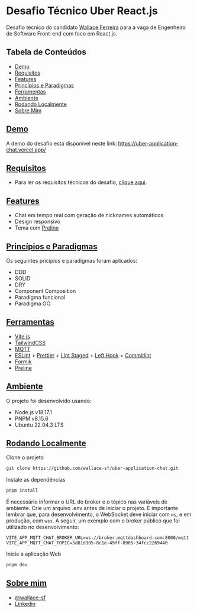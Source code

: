 # Desafio Técnico Uber React.js

Desafio técnico do candidato [Wallace Ferreira](https://www.linkedin.com/in/wallace-silva-ferreira/) para a vaga de Engenheiro de Software Front-end com foco em React.js.

## Tabela de Conteúdos

- [Demo](#demo)
- [Requisitos](#requisitos)
- [Features](#features)
- [Princípios e Paradigmas](#principios-e-paradigmas)
- [Ferramentas](#ferramentas)
- [Ambiente](#ambiente)
- [Rodando Localmente](#rodando-localmente)
- [Sobre Mim](#sobre-mim)

## [Demo](#demo)

A demo do desafio está disponível neste link: https://uber-application-chat.vercel.app/

## [Requisitos](#requisitos)

- Para ler os requisitos técnicos do desafio, [clique aqui](./REQUIREMENTS.md).

## [Features](#features)

- Chat em tempo real com geração de nicknames automáticos
- Design responsivo
- Tema com [Preline](https://flowbite-admin-dashboard.vercel.app/layouts/sidebar/)

## [Princípios e Paradigmas](#principios-e-paradigmas)

Os seguintes pricipios e paradigmas foram aplicados:

- DDD
- SOLID
- DRY
- Component Composition
- Paradigma funcional
- Paradigma OO

## [Ferramentas](#ferramentas)

- [Vite.js](https://vitejs.dev/)
- [TailwindCSS](https://tailwindcss.com/)
- [MQTT](https://mqtt.org/)
- [ESLint](https://eslint.org/) + [Prettier](https://prettier.io/) + [Lint Staged](https://github.com/lint-staged/lint-staged) + [Left Hook](https://github.com/evilmartians/lefthook) + [Commitlint](https://github.com/conventional-changelog/commitlint)
- [Formik](https://formik.org/)
- [Preline](https://preline.co/)

## [Ambiente](#ambiente)

O projeto foi desenvolvido usando:

- Node.js v18.17.1
- PNPM v8.15.6
- Ubuntu 22.04.3 LTS

## [Rodando Localmente](running-locally)

Clone o projeto

```bash
git clone https://github.com/wallace-sf/uber-application-chat.git
```

Instale as dependências

```bash
pnpm install
```

É necessário informar o URL do broker e o tópico nas variáveis de ambiente. Crie um arquivo .env antes de iniciar o projeto. É importante lembrar que, para desenvolvimento, o WebSocket deve iniciar com `ws`, e em produção, com `wss`. A seguir, um exemplo com o broker público que foi utilizado no desenvolvimento:

```
VITE_APP_MQTT_CHAT_BROKER_URL=ws://broker.mqttdashboard.com:8000/mqtt
VITE_APP_MQTT_CHAT_TOPIC=5d81d305-8c1e-49ff-8905-34fcc2269440
```

Inicie a aplicação Web

```bash
pnpm dev
```

## [Sobre mim](about-me)

- [@wallace-sf](https://www.github.com/wallace-sf)
- [Linkedin](https://www.linkedin.com/in/wallace-silva-ferreira/)
